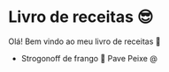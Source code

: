 # Livro de receitas 😎

Olá! Bem vindo ao meu livro de receitas 👋

- Strogonoff de frango 🐔
  Pave
  Peixe
  @
